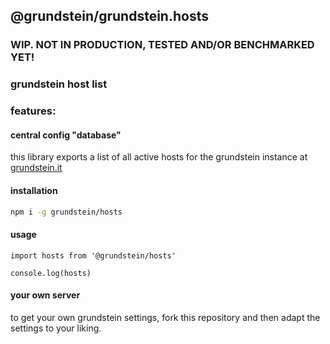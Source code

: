 ## @grundstein/grundstein.hosts

### WIP. NOT IN PRODUCTION, TESTED AND/OR BENCHMARKED YET!

### grundstein host list

### features:

#### central config "database"

this library exports a list of all active hosts
for the grundstein instance at [grundstein.it](https://grundstein.it)

#### installation

```bash
npm i -g grundstein/hosts
```

#### usage

```
import hosts from '@grundstein/hosts'

console.log(hosts)
```

#### your own server

to get your own grundstein settings,
fork this repository and then adapt the settings to your liking.
